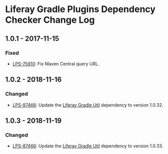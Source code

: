 # Liferay Gradle Plugins Dependency Checker Change Log

## 1.0.1 - 2017-11-15

### Fixed
- [LPS-75910]: Fix Maven Central query URL.

## 1.0.2 - 2018-11-16

### Changed
- [LPS-87466]: Update the [Liferay Gradle Util] dependency to version 1.0.32.

## 1.0.3 - 2018-11-19

### Changed
- [LPS-87466]: Update the [Liferay Gradle Util] dependency to version 1.0.33.

[Liferay Gradle Util]: https://github.com/liferay/liferay-portal/tree/master/modules/sdk/gradle-util
[LPS-75910]: https://issues.liferay.com/browse/LPS-75910
[LPS-87466]: https://issues.liferay.com/browse/LPS-87466